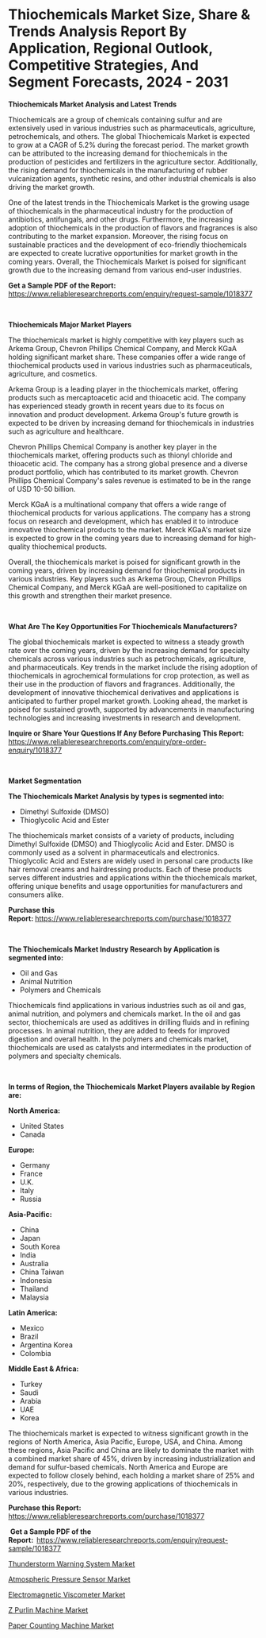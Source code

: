 <p><h1>Thiochemicals Market Size, Share & Trends Analysis Report By Application, Regional Outlook, Competitive Strategies, And Segment Forecasts, 2024 - 2031</h1></p><p><strong>Thiochemicals Market Analysis and Latest Trends</strong></p>
<p><p>Thiochemicals are a group of chemicals containing sulfur and are extensively used in various industries such as pharmaceuticals, agriculture, petrochemicals, and others. The global Thiochemicals Market is expected to grow at a CAGR of 5.2% during the forecast period. The market growth can be attributed to the increasing demand for thiochemicals in the production of pesticides and fertilizers in the agriculture sector. Additionally, the rising demand for thiochemicals in the manufacturing of rubber vulcanization agents, synthetic resins, and other industrial chemicals is also driving the market growth.</p><p>One of the latest trends in the Thiochemicals Market is the growing usage of thiochemicals in the pharmaceutical industry for the production of antibiotics, antifungals, and other drugs. Furthermore, the increasing adoption of thiochemicals in the production of flavors and fragrances is also contributing to the market expansion. Moreover, the rising focus on sustainable practices and the development of eco-friendly thiochemicals are expected to create lucrative opportunities for market growth in the coming years. Overall, the Thiochemicals Market is poised for significant growth due to the increasing demand from various end-user industries.</p></p>
<p><strong>Get a Sample PDF of the Report:&nbsp;</strong> <a href="https://www.reliableresearchreports.com/enquiry/request-sample/1018377">https://www.reliableresearchreports.com/enquiry/request-sample/1018377</a></p>
<p>&nbsp;</p>
<p><strong>Thiochemicals Major Market Players</strong></p>
<p><p>The thiochemicals market is highly competitive with key players such as Arkema Group, Chevron Phillips Chemical Company, and Merck KGaA holding significant market share. These companies offer a wide range of thiochemical products used in various industries such as pharmaceuticals, agriculture, and cosmetics.</p><p>Arkema Group is a leading player in the thiochemicals market, offering products such as mercaptoacetic acid and thioacetic acid. The company has experienced steady growth in recent years due to its focus on innovation and product development. Arkema Group's future growth is expected to be driven by increasing demand for thiochemicals in industries such as agriculture and healthcare.</p><p>Chevron Phillips Chemical Company is another key player in the thiochemicals market, offering products such as thionyl chloride and thioacetic acid. The company has a strong global presence and a diverse product portfolio, which has contributed to its market growth. Chevron Phillips Chemical Company's sales revenue is estimated to be in the range of USD 10-50 billion.</p><p>Merck KGaA is a multinational company that offers a wide range of thiochemical products for various applications. The company has a strong focus on research and development, which has enabled it to introduce innovative thiochemical products to the market. Merck KGaA's market size is expected to grow in the coming years due to increasing demand for high-quality thiochemical products.</p><p>Overall, the thiochemicals market is poised for significant growth in the coming years, driven by increasing demand for thiochemical products in various industries. Key players such as Arkema Group, Chevron Phillips Chemical Company, and Merck KGaA are well-positioned to capitalize on this growth and strengthen their market presence.</p></p>
<p>&nbsp;</p>
<p><strong>What Are The Key Opportunities For Thiochemicals Manufacturers?</strong></p>
<p><p>The global thiochemicals market is expected to witness a steady growth rate over the coming years, driven by the increasing demand for specialty chemicals across various industries such as petrochemicals, agriculture, and pharmaceuticals. Key trends in the market include the rising adoption of thiochemicals in agrochemical formulations for crop protection, as well as their use in the production of flavors and fragrances. Additionally, the development of innovative thiochemical derivatives and applications is anticipated to further propel market growth. Looking ahead, the market is poised for sustained growth, supported by advancements in manufacturing technologies and increasing investments in research and development.</p></p>
<p><strong>Inquire or Share Your Questions If Any Before Purchasing This Report:</strong> <a href="https://www.reliableresearchreports.com/enquiry/pre-order-enquiry/1018377">https://www.reliableresearchreports.com/enquiry/pre-order-enquiry/1018377</a></p>
<p>&nbsp;</p>
<p><strong>Market Segmentation</strong></p>
<p><strong>The Thiochemicals Market Analysis by types is segmented into:</strong></p>
<p><ul><li>Dimethyl Sulfoxide (DMSO)</li><li>Thioglycolic Acid and Ester</li></ul></p>
<p><p>The thiochemicals market consists of a variety of products, including Dimethyl Sulfoxide (DMSO) and Thioglycolic Acid and Ester. DMSO is commonly used as a solvent in pharmaceuticals and electronics. Thioglycolic Acid and Esters are widely used in personal care products like hair removal creams and hairdressing products. Each of these products serves different industries and applications within the thiochemicals market, offering unique benefits and usage opportunities for manufacturers and consumers alike.</p></p>
<p><strong>Purchase this Report:&nbsp;</strong><a href="https://www.reliableresearchreports.com/purchase/1018377">https://www.reliableresearchreports.com/purchase/1018377</a></p>
<p>&nbsp;</p>
<p><strong>The Thiochemicals Market Industry Research by Application is segmented into:</strong></p>
<p><ul><li>Oil and Gas</li><li>Animal Nutrition</li><li>Polymers and Chemicals</li></ul></p>
<p><p>Thiochemicals find applications in various industries such as oil and gas, animal nutrition, and polymers and chemicals market. In the oil and gas sector, thiochemicals are used as additives in drilling fluids and in refining processes. In animal nutrition, they are added to feeds for improved digestion and overall health. In the polymers and chemicals market, thiochemicals are used as catalysts and intermediates in the production of polymers and specialty chemicals.</p></p>
<p>&nbsp;</p>
<p><strong>In terms of Region, the Thiochemicals Market Players available by Region are:</strong></p>
<p>
    <p> <strong> North America: </strong>
        <ul>
            <li>United States</li>
            <li>Canada</li>
        </ul>
        </p> 
    <p> <strong> Europe: </strong>
        <ul>
            <li>Germany</li>
            <li>France</li>
            <li>U.K.</li>
            <li>Italy</li>
            <li>Russia</li>
        </ul>
        </p> 
    <p> <strong> Asia-Pacific: </strong>
        <ul>
            <li>China</li>
            <li>Japan</li>
            <li>South Korea</li>
            <li>India</li>
            <li>Australia</li>
            <li>China Taiwan</li>
            <li>Indonesia</li>
            <li>Thailand</li>
            <li>Malaysia</li>
        </ul>
        </p> 
    <p> <strong> Latin America: </strong>
        <ul>
            <li>Mexico</li>
            <li>Brazil</li>
            <li>Argentina Korea</li>
            <li>Colombia</li>
        </ul>
        </p> 
    <p> <strong> Middle East & Africa: </strong>
        <ul>
            <li>Turkey</li>
            <li>Saudi</li>
            <li>Arabia</li>
            <li>UAE</li>
            <li>Korea</li>
        </ul>
    </p>
    </p>
<p><p>The thiochemicals market is expected to witness significant growth in the regions of North America, Asia Pacific, Europe, USA, and China. Among these regions, Asia Pacific and China are likely to dominate the market with a combined market share of 45%, driven by increasing industrialization and demand for sulfur-based chemicals. North America and Europe are expected to follow closely behind, each holding a market share of 25% and 20%, respectively, due to the growing applications of thiochemicals in various industries.</p></p>
<p><strong>Purchase this Report: </strong><a href="https://www.reliableresearchreports.com/purchase/1018377">https://www.reliableresearchreports.com/purchase/1018377</a></p>
<p>&nbsp;<strong>Get a Sample PDF of the Report:&nbsp;&nbsp;</strong><a href="https://www.reliableresearchreports.com/enquiry/request-sample/1018377">https://www.reliableresearchreports.com/enquiry/request-sample/1018377</a></p>
<p><strong></strong></p>
<p><p><a href="https://medium.com/p/73aa914675d6/edit">Thunderstorm Warning System Market</a></p><p><a href="https://medium.com/p/599d4b172d62/edit">Atmospheric Pressure Sensor Market</a></p><p><a href="https://medium.com/p/6a1a5e9b2d46/edit">Electromagnetic Viscometer Market</a></p><p><a href="https://medium.com/@trevawisozk_19409/z-purlin-machine-market-analysis-its-cagr-market-segmentation-and-global-industry-overview-2c08599e379b">Z Purlin Machine Market</a></p><p><a href="https://medium.com/p/2c14ff4c6517/edit">Paper Counting Machine Market</a></p></p>